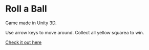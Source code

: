 # Roll a Ball

Game made in Unity 3D.

Use arrow keys to move around. Collect all yellow squarea to win.

[Check it out here](https://areenoverclouds.github.io/RollaBall/)
